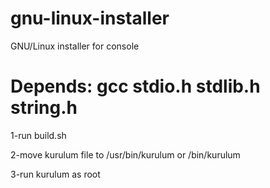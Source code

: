 # gnu-linux-installer
GNU/Linux installer for console 

# Depends: gcc stdio.h stdlib.h string.h

1-run build.sh

2-move kurulum file to /usr/bin/kurulum or /bin/kurulum

3-run kurulum as root
